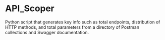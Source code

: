 # API_Scoper
Python script that generates key info such as total endpoints, distribution of HTTP methods, and total parameters from a directory of Postman collections and Swagger documentation.
